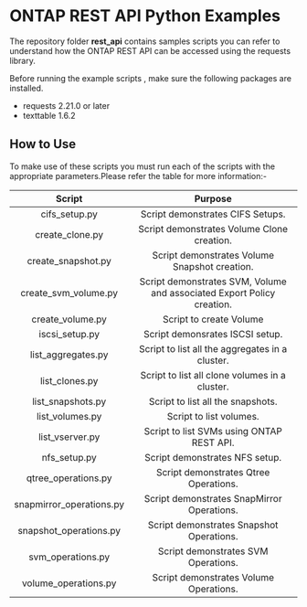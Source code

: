 # ONTAP REST API Python Examples

The repository folder **rest_api** contains samples scripts you can refer to understand how the ONTAP REST API can be accessed using the requests library.

Before running the example scripts , make sure the following packages are installed.

* requests 2.21.0 or later
* texttable 1.6.2 

## How to Use

To make use of these scripts you must run each of the scripts with the appropriate parameters.Please refer the table for more information:-

| Script                               | Purpose       | 
|:------------------------------------:|:-------------:|
| cifs_setup.py            | Script demonstrates CIFS Setups. | 
| create_clone.py                      | Script demonstrates Volume Clone creation.      |  
| create_snapshot.py                   | Script demonstrates Volume Snapshot creation.      |    
| create_svm_volume.py      |  Script demonstrates SVM, Volume and associated Export Policy creation.      | 
| create_volume.py                     | Script to create Volume     |  
| iscsi_setup.py           | Script demonsrates ISCSI setup.      |    
| list_aggregates.py                   | Script to list all the aggregates in a cluster.      |   
| list_clones.py                       | Script to list all clone volumes in a cluster.       |     
| list_snapshots.py                    | Script to list all the snapshots.      |     
| list_volumes.py                      | Script to list volumes.     |   
| list_vserver.py                      | Script to list SVMs using ONTAP REST API.      |    
| nfs_setup.py             | Script demonstrates NFS setup.      |     
| qtree_operations.py      | Script demonstrates Qtree Operations.      |    
| snapmirror_operations.py | Script demonstrates SnapMirror Operations.       |     
| snapshot_operations.py   | Script demonstrates Snapshot Operations.     | 
| svm_operations.py        | Script demonstrates SVM Operations.      |   
| volume_operations.py     | Script demonstrates Volume Operations.      |    
